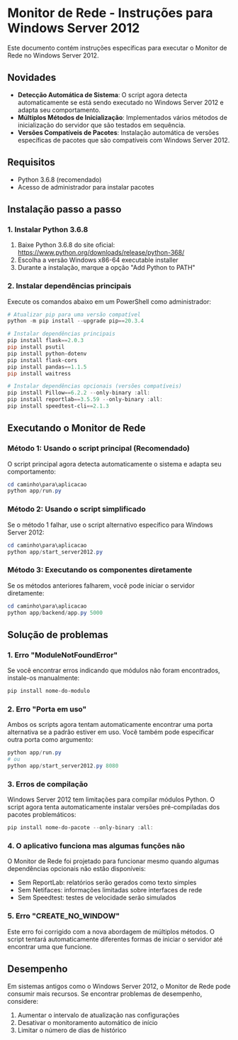 # Monitor de Rede - Instruções para Windows Server 2012

Este documento contém instruções específicas para executar o Monitor de Rede no Windows Server 2012.

## Novidades

* **Detecção Automática de Sistema**: O script agora detecta automaticamente se está sendo executado no Windows Server 2012 e adapta seu comportamento.
* **Múltiplos Métodos de Inicialização**: Implementados vários métodos de inicialização do servidor que são testados em sequência.
* **Versões Compatíveis de Pacotes**: Instalação automática de versões específicas de pacotes que são compatíveis com Windows Server 2012.

## Requisitos

- Python 3.6.8 (recomendado)
- Acesso de administrador para instalar pacotes

## Instalação passo a passo

### 1. Instalar Python 3.6.8

1. Baixe Python 3.6.8 do site oficial: https://www.python.org/downloads/release/python-368/
2. Escolha a versão Windows x86-64 executable installer
3. Durante a instalação, marque a opção "Add Python to PATH"

### 2. Instalar dependências principais

Execute os comandos abaixo em um PowerShell como administrador:

```powershell
# Atualizar pip para uma versão compatível
python -m pip install --upgrade pip==20.3.4

# Instalar dependências principais
pip install flask==2.0.3
pip install psutil
pip install python-dotenv
pip install flask-cors
pip install pandas==1.1.5
pip install waitress

# Instalar dependências opcionais (versões compatíveis)
pip install Pillow==6.2.2 --only-binary :all:
pip install reportlab==3.5.59 --only-binary :all:
pip install speedtest-cli==2.1.3
```

## Executando o Monitor de Rede

### Método 1: Usando o script principal (Recomendado)

O script principal agora detecta automaticamente o sistema e adapta seu comportamento:

```powershell
cd caminho\para\aplicacao
python app/run.py
```

### Método 2: Usando o script simplificado

Se o método 1 falhar, use o script alternativo específico para Windows Server 2012:

```powershell
cd caminho\para\aplicacao
python app/start_server2012.py
```

### Método 3: Executando os componentes diretamente

Se os métodos anteriores falharem, você pode iniciar o servidor diretamente:

```powershell
cd caminho\para\aplicacao
python app/backend/app.py 5000
```

## Solução de problemas

### 1. Erro "ModuleNotFoundError"

Se você encontrar erros indicando que módulos não foram encontrados, instale-os manualmente:

```powershell
pip install nome-do-modulo
```

### 2. Erro "Porta em uso"

Ambos os scripts agora tentam automaticamente encontrar uma porta alternativa se a padrão estiver em uso.
Você também pode especificar outra porta como argumento:

```powershell
python app/run.py
# ou
python app/start_server2012.py 8080
```

### 3. Erros de compilação

Windows Server 2012 tem limitações para compilar módulos Python. O script agora tenta automaticamente 
instalar versões pré-compiladas dos pacotes problemáticos:

```powershell
pip install nome-do-pacote --only-binary :all:
```

### 4. O aplicativo funciona mas algumas funções não

O Monitor de Rede foi projetado para funcionar mesmo quando algumas dependências opcionais não estão disponíveis:

- Sem ReportLab: relatórios serão gerados como texto simples
- Sem Netifaces: informações limitadas sobre interfaces de rede
- Sem Speedtest: testes de velocidade serão simulados

### 5. Erro "CREATE_NO_WINDOW"

Este erro foi corrigido com a nova abordagem de múltiplos métodos. O script tentará automaticamente
diferentes formas de iniciar o servidor até encontrar uma que funcione.

## Desempenho

Em sistemas antigos como o Windows Server 2012, o Monitor de Rede pode consumir mais recursos. 
Se encontrar problemas de desempenho, considere:

1. Aumentar o intervalo de atualização nas configurações
2. Desativar o monitoramento automático de início
3. Limitar o número de dias de histórico